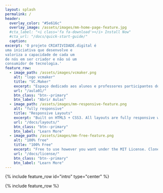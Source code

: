 ```yaml
---
layout: splash
permalink: /
header:
  overlay_color: "#5e616c"
  overlay_image: /assets/images/mm-home-page-feature.jpg
  #cta_label: "<i class='fa fa-download'></i> Install Now"
  #cta_url: "/docs/quick-start-guide/"
  caption:
excerpt: 'O projeto CRIATIVIDADE.digital é
uma iniciativa que desenvolve e
valoriza a capacidade de cada um
de nós em ser criador e não só um
consumidor de tecnologia.'
feature_row:
  - image_path: /assets/images/vcmaker.png
    alt: "logo vcmaker"
    title: "VC.Maker"
    excerpt: "Espaço dedicado aos alunos e professores participantes do VC.Maker edição 2018."
    url: "/aula01/"
    btn_class: "btn--primary"
    btn_label: "Abrir Aulas"
  - image_path: /assets/images/mm-responsive-feature.png
    alt: "fully responsive"
    title: "Responsive Layouts"
    excerpt: "Built on HTML5 + CSS3. All layouts are fully responsive with helpers to augment your content."
    url: "/docs/layouts/"
    btn_class: "btn--primary"
    btn_label: "Learn More"
  - image_path: /assets/images/mm-free-feature.png
    alt: "100% free"
    title: "100% Free"
    excerpt: "Free to use however you want under the MIT License. Clone it, fork it, customize it, whatever!"
    url: "/docs/license/"
    btn_class: "btn--primary"
    btn_label: "Learn More"
---
```


{% include feature_row id="intro" type="center" %}

{% include feature_row %}